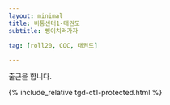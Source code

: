 ```yaml
---
layout: minimal
title: 비통센터1-태권도
subtitle: 뺑이치러가자

tag: [roll20, COC, 태권도]

---
```


출근을 합니다.

{% include_relative tgd-ct1-protected.html %}


